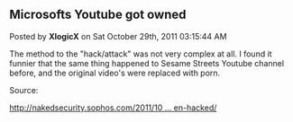 ## Microsofts Youtube got owned
Posted by **XlogicX** on Sat October 29th, 2011 03:15:44 AM

The method to the &quot;hack/attack&quot; was not very complex at all. I found it funnier that the same thing happened to Sesame Streets Youtube channel before, and the original video's were replaced with porn.

Source:
<!-- m --><a class="postlink" href="http://nakedsecurity.sophos.com/2011/10/23/microsofts-youtube-channel-has-been-hacked/">http://nakedsecurity.sophos.com/2011/10 ... en-hacked/</a><!-- m -->
